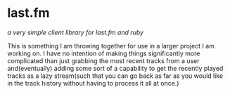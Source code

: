 last.fm
=======
*a very simple client library for last.fm and ruby*

This is something I am throwing together for use in a larger project I am working on. I have no intention of making things significantly more complicated than just grabbing the most recent tracks from a user and(eventually) adding some sort of a capability to get the recently played tracks as a lazy stream(such that you can go back as far as you would like in the track history without having to process it all at once.)
